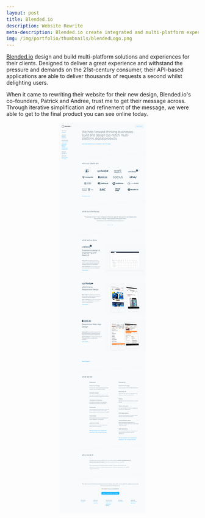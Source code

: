 ```yaml
---
layout: post
title: Blended.io
description: Website Rewrite
meta-description: Blended.io create integrated and multi-platform experiences for their customers. And I helped them talk about it.
img: /img/portfolio/thumbnails/blendedLogo.png
---
```


 [Blended.io](https://blended.io) design and build multi-platform solutions and experiences for their clients. Designed to deliver a great experience and withstand the pressure and demands on the 21st-century consumer, their API-based applications are able to deliver thousands of requests a second whilst delighting users.
 
 When it came to rewriting their website for their new design, Blended.io's co-founders, Patrick and Andree, trust me to get their message across. Through iterative simplification and refinement of the message, we were able to get to the final product you can see online today. 

<center><img src="/img/portfolio/blendedWebsite.png"></center>
